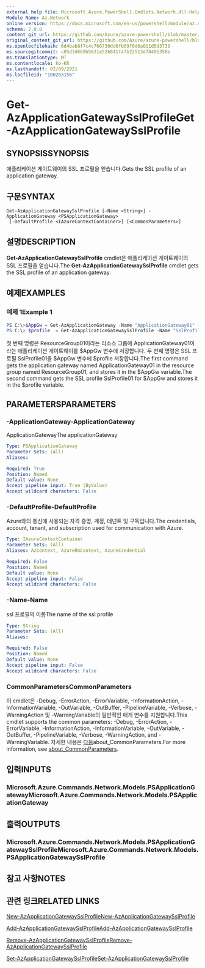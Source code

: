 ```yaml
---
external help file: Microsoft.Azure.PowerShell.Cmdlets.Network.dll-Help.xml
Module Name: Az.Network
online version: https://docs.microsoft.com/en-us/powershell/module/az.network/get-azapplicationgatewaysslprofile
schema: 2.0.0
content_git_url: https://github.com/Azure/azure-powershell/blob/master/src/Network/Network/help/Get-AzApplicationGatewaySslProfile.md
original_content_git_url: https://github.com/Azure/azure-powershell/blob/master/src/Network/Network/help/Get-AzApplicationGatewaySslProfile.md
ms.openlocfilehash: 6d4bab8f7c4c766730dd6fb09f0d0a011d5d3739
ms.sourcegitcommit: c05d3d669b5631e526841f47b22513d78495350b
ms.translationtype: MT
ms.contentlocale: ko-KR
ms.lasthandoff: 02/09/2021
ms.locfileid: "100203156"
---
```

# <span data-ttu-id="55749-101">Get-AzApplicationGatewaySslProfile</span><span class="sxs-lookup"><span data-stu-id="55749-101">Get-AzApplicationGatewaySslProfile</span></span>

## <span data-ttu-id="55749-102">SYNOPSIS</span><span class="sxs-lookup"><span data-stu-id="55749-102">SYNOPSIS</span></span>
<span data-ttu-id="55749-103">애플리케이션 게이트웨이의 SSL 프로필을 얻습니다.</span><span class="sxs-lookup"><span data-stu-id="55749-103">Gets the SSL profile of an application gateway.</span></span>

## <span data-ttu-id="55749-104">구문</span><span class="sxs-lookup"><span data-stu-id="55749-104">SYNTAX</span></span>

```
Get-AzApplicationGatewaySslProfile [-Name <String>] -ApplicationGateway <PSApplicationGateway>
 [-DefaultProfile <IAzureContextContainer>] [<CommonParameters>]
```

## <span data-ttu-id="55749-105">설명</span><span class="sxs-lookup"><span data-stu-id="55749-105">DESCRIPTION</span></span>
<span data-ttu-id="55749-106">**Get-AzApplicationGatewaySslProfile** cmdlet은 애플리케이션 게이트웨이의 SSL 프로필을 얻습니다.</span><span class="sxs-lookup"><span data-stu-id="55749-106">The **Get-AzApplicationGatewaySslProfile** cmdlet gets the SSL profile of an application gateway.</span></span>

## <span data-ttu-id="55749-107">예제</span><span class="sxs-lookup"><span data-stu-id="55749-107">EXAMPLES</span></span>

### <span data-ttu-id="55749-108">예제 1</span><span class="sxs-lookup"><span data-stu-id="55749-108">Example 1</span></span>
```powershell
PS C:\>$AppGw = Get-AzApplicationGateway -Name "ApplicationGateway01" -ResourceGroupName "ResourceGroup01"
PS C:\> $profile  = Get-AzApplicationGatewaySslProfile -Name "SslProfile01" -ApplicationGateway $AppGw
```

<span data-ttu-id="55749-109">첫 번째 명령은 ResourceGroup01이라는 리소스 그룹에 ApplicationGateway01이라는 애플리케이션 게이트웨이를 $AppGw 변수에 저장합니다. 두 번째 명령은 SSL 프로필 SslProfile01을 $AppGw 변수에 $profile 저장합니다.</span><span class="sxs-lookup"><span data-stu-id="55749-109">The first command gets the application gateway named ApplicationGateway01 in the resource group named ResourceGroup01, and stores it in the $AppGw variable.The second command gets the SSL profile SslProfile01 for $AppGw and stores it in the $profile variable.</span></span>

## <span data-ttu-id="55749-110">PARAMETERS</span><span class="sxs-lookup"><span data-stu-id="55749-110">PARAMETERS</span></span>

### <span data-ttu-id="55749-111">-ApplicationGateway</span><span class="sxs-lookup"><span data-stu-id="55749-111">-ApplicationGateway</span></span>
<span data-ttu-id="55749-112">ApplicationGateway</span><span class="sxs-lookup"><span data-stu-id="55749-112">The applicationGateway</span></span>

```yaml
Type: PSApplicationGateway
Parameter Sets: (All)
Aliases:

Required: True
Position: Named
Default value: None
Accept pipeline input: True (ByValue)
Accept wildcard characters: False
```

### <span data-ttu-id="55749-113">-DefaultProfile</span><span class="sxs-lookup"><span data-stu-id="55749-113">-DefaultProfile</span></span>
<span data-ttu-id="55749-114">Azure와의 통신에 사용되는 자격 증명, 계정, 테넌트 및 구독입니다.</span><span class="sxs-lookup"><span data-stu-id="55749-114">The credentials, account, tenant, and subscription used for communication with Azure.</span></span>

```yaml
Type: IAzureContextContainer
Parameter Sets: (All)
Aliases: AzContext, AzureRmContext, AzureCredential

Required: False
Position: Named
Default value: None
Accept pipeline input: False
Accept wildcard characters: False
```

### <span data-ttu-id="55749-115">-Name</span><span class="sxs-lookup"><span data-stu-id="55749-115">-Name</span></span>
<span data-ttu-id="55749-116">ssl 프로필의 이름</span><span class="sxs-lookup"><span data-stu-id="55749-116">The name of the ssl profile</span></span>

```yaml
Type: String
Parameter Sets: (All)
Aliases:

Required: False
Position: Named
Default value: None
Accept pipeline input: False
Accept wildcard characters: False
```

### <span data-ttu-id="55749-117">CommonParameters</span><span class="sxs-lookup"><span data-stu-id="55749-117">CommonParameters</span></span>
<span data-ttu-id="55749-118">이 cmdlet은 -Debug, -ErrorAction, -ErrorVariable, -InformationAction, -InformationVariable, -OutVariable, -OutBuffer, -PipelineVariable, -Verbose, -WarningAction 및 -WarningVariable의 일반적인 매개 변수를 지원합니다.</span><span class="sxs-lookup"><span data-stu-id="55749-118">This cmdlet supports the common parameters: -Debug, -ErrorAction, -ErrorVariable, -InformationAction, -InformationVariable, -OutVariable, -OutBuffer, -PipelineVariable, -Verbose, -WarningAction, and -WarningVariable.</span></span> <span data-ttu-id="55749-119">자세한 내용은 [다음](http://go.microsoft.com/fwlink/?LinkID=113216)about_CommonParameters.</span><span class="sxs-lookup"><span data-stu-id="55749-119">For more information, see [about_CommonParameters](http://go.microsoft.com/fwlink/?LinkID=113216).</span></span>

## <span data-ttu-id="55749-120">입력</span><span class="sxs-lookup"><span data-stu-id="55749-120">INPUTS</span></span>

### <span data-ttu-id="55749-121">Microsoft.Azure.Commands.Network.Models.PSApplicationGateway</span><span class="sxs-lookup"><span data-stu-id="55749-121">Microsoft.Azure.Commands.Network.Models.PSApplicationGateway</span></span>

## <span data-ttu-id="55749-122">출력</span><span class="sxs-lookup"><span data-stu-id="55749-122">OUTPUTS</span></span>

### <span data-ttu-id="55749-123">Microsoft.Azure.Commands.Network.Models.PSApplicationGatewaySslProfile</span><span class="sxs-lookup"><span data-stu-id="55749-123">Microsoft.Azure.Commands.Network.Models.PSApplicationGatewaySslProfile</span></span>

## <span data-ttu-id="55749-124">참고 사항</span><span class="sxs-lookup"><span data-stu-id="55749-124">NOTES</span></span>

## <span data-ttu-id="55749-125">관련 링크</span><span class="sxs-lookup"><span data-stu-id="55749-125">RELATED LINKS</span></span>

[<span data-ttu-id="55749-126">New-AzApplicationGatewaySslProfile</span><span class="sxs-lookup"><span data-stu-id="55749-126">New-AzApplicationGatewaySslProfile</span></span>](./New-AzApplicationGatewaySslProfile.md)

[<span data-ttu-id="55749-127">Add-AzApplicationGatewaySslProfile</span><span class="sxs-lookup"><span data-stu-id="55749-127">Add-AzApplicationGatewaySslProfile</span></span>](./Add-AzApplicationGatewaySslProfile.md)

[<span data-ttu-id="55749-128">Remove-AzApplicationGatewaySslProfile</span><span class="sxs-lookup"><span data-stu-id="55749-128">Remove-AzApplicationGatewaySslProfile</span></span>](./Remove-AzApplicationGatewaySslProfile.md)

[<span data-ttu-id="55749-129">Set-AzApplicationGatewaySslProfile</span><span class="sxs-lookup"><span data-stu-id="55749-129">Set-AzApplicationGatewaySslProfile</span></span>](./Set-AzApplicationGatewaySslProfile.md)